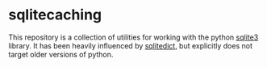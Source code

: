 # sqlitecaching
This repository is a collection of utilities for working with the
python [sqlite3](https://docs.python.org/3/library/sqlite3.html)
library. It has been heavily influenced by [sqlitedict](https://github.com/RaRe-Technologies/sqlitedict),
but explicitly does not target older versions of python.
